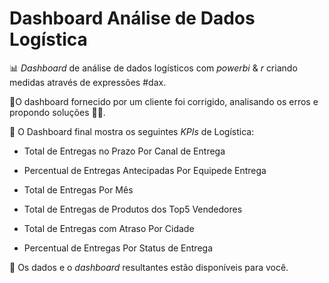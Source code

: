 # Dashboard Análise de Dados Logística

📊 *Dashboard* de análise de dados logísticos com *powerbi* & *r* criando medidas através de expressões #dax.


📌O dashboard fornecido por um cliente foi corrigido, analisando os erros e propondo soluções 👨‍💻. 


📌 O Dashboard final mostra os seguintes *KPIs* de Logística:

- Total de Entregas no Prazo Por Canal de Entrega

- Percentual de Entregas Antecipadas Por Equipede Entrega

- Total de Entregas Por Mês

- Total de Entregas de Produtos dos Top5 Vendedores

- Total de Entregas com Atraso Por Cidade

- Percentual de Entregas Por Status de Entrega

📌 Os dados e o *dashboard* resultantes estão disponíveis para você.
